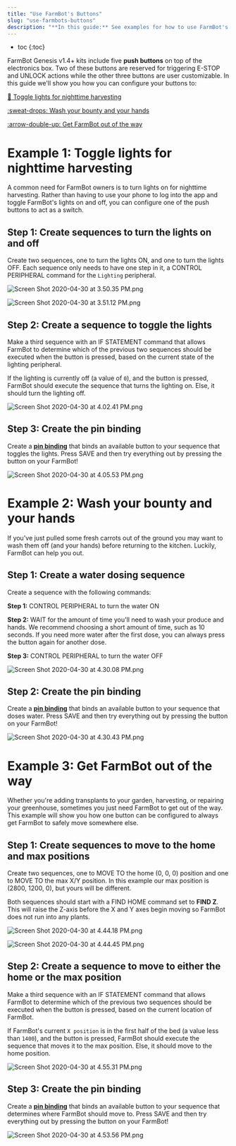 ```yaml
---
title: "Use FarmBot's Buttons"
slug: "use-farmbots-buttons"
description: "**In this guide:** See examples for how to use FarmBot's buttons"
---
```


* toc
{:toc}

FarmBot Genesis v1.4+ kits include five **push buttons** on top of the electronics box. Two of these buttons are reserved for triggering <span class="fb-button fb-red">E-STOP</span> and <span class="fb-button fb-yellow">UNLOCK</span> actions while the other three buttons are user customizable. In this guide we'll show you how you can configure your buttons to:

[:flashlight: Toggle lights for nighttime harvesting](#example-1-toggle-lights-for-nighttime-harvesting)

[:sweat-drops: Wash your bounty and your hands](#example-2-wash-your-bounty-and-your-hands)

[:arrow-double-up: Get FarmBot out of the way](#example-3-get-farmbot-out-of-the-way)

# Example 1: Toggle lights for nighttime harvesting

A common need for FarmBot owners is to turn lights on for nighttime harvesting. Rather than having to use your phone to log into the app and toggle FarmBot's lights on and off, you can configure one of the push buttons to act as a switch.

## Step 1: Create sequences to turn the lights on and off

Create two sequences, one to turn the lights ON, and one to turn the lights OFF. Each sequence only needs to have one step in it, a <span class="fb-step fb-write-pin">CONTROL PERIPHERAL</span> command for the `Lighting` peripheral.

![Screen Shot 2020-04-30 at 3.50.35 PM.png](_images/Screen_Shot_2020-04-30_at_3.50.35_PM.png)



![Screen Shot 2020-04-30 at 3.51.12 PM.png](_images/Screen_Shot_2020-04-30_at_3.51.12_PM.png)

## Step 2: Create a sequence to toggle the lights

Make a third sequence with an <span class="fb-step fb-if-statement">IF STATEMENT</span> command that allows FarmBot to determine which of the previous two sequences should be executed when the button is pressed, based on the current state of the lighting peripheral.

If the lighting is currently off (a value of `0`), and the button is pressed, FarmBot should execute the sequence that turns the lighting on. Else, it should turn the lighting off.

![Screen Shot 2020-04-30 at 4.02.41 PM.png](_images/Screen_Shot_2020-04-30_at_4.02.41_PM.png)

## Step 3: Create the pin binding

Create a **[pin binding](../../The-FarmBot-Web-App/settings/pin-bindings.md)** that binds an available button to your sequence that toggles the lights. Press <span class="fb-button fb-green">SAVE</span> and then try everything out by pressing the button on your FarmBot!

![Screen Shot 2020-04-30 at 4.05.53 PM.png](_images/Screen_Shot_2020-04-30_at_4.05.53_PM.png)

# Example 2: Wash your bounty and your hands

If you've just pulled some fresh carrots out of the ground you may want to wash them off (and your hands) before returning to the kitchen. Luckily, FarmBot can help you out.

## Step 1: Create a water dosing sequence

Create a sequence with the following commands:

**Step 1:** <span class="fb-step fb-write-pin">CONTROL PERIPHERAL</span> to turn the water ON

**Step 2:** <span class="fb-step fb-wait">WAIT</span> for the amount of time you'll need to wash your produce and hands. We recommend choosing a short amount of time, such as 10 seconds. If you need more water after the first dose, you can always press the button again for another dose.

**Step 3:** <span class="fb-step fb-write-pin">CONTROL PERIPHERAL</span> to turn the water OFF

![Screen Shot 2020-04-30 at 4.30.08 PM.png](_images/Screen_Shot_2020-04-30_at_4.30.08_PM.png)

## Step 2: Create the pin binding

Create a **[pin binding](../../The-FarmBot-Web-App/settings/pin-bindings.md)** that binds an available button to your sequence that doses water. Press <span class="fb-button fb-green">SAVE</span> and then try everything out by pressing the button on your FarmBot!

![Screen Shot 2020-04-30 at 4.30.43 PM.png](_images/Screen_Shot_2020-04-30_at_4.30.43_PM.png)

# Example 3: Get FarmBot out of the way

Whether you're adding transplants to your garden, harvesting, or repairing your greenhouse, sometimes you just need FarmBot to get out of the way. This example will show you how one button can be configured to always get FarmBot to safely move somewhere else.

## Step 1: Create sequences to move to the home and max positions

Create two sequences, one to <span class="fb-step fb-move-absolute">MOVE TO</span> the home (0, 0, 0) position and one to <span class="fb-step fb-move-absolute">MOVE TO</span> the max X/Y position. In this example our max position is (2800, 1200, 0), but yours will be different.

Both sequences should start with a <span class="fb-step fb-move-absolute">FIND HOME</span> command set to **FIND Z**. This will raise the Z-axis before the X and Y axes begin moving so FarmBot does not run into any plants.

![Screen Shot 2020-04-30 at 4.44.18 PM.png](_images/Screen_Shot_2020-04-30_at_4.44.18_PM.png)



![Screen Shot 2020-04-30 at 4.44.45 PM.png](_images/Screen_Shot_2020-04-30_at_4.44.45_PM.png)

## Step 2: Create a sequence to move to either the home or the max position

Make a third sequence with an <span class="fb-step fb-if-statement">IF STATEMENT</span> command that allows FarmBot to determine which of the previous two sequences should be executed when the button is pressed, based on the current location of FarmBot.

If FarmBot's current `X position` is in the first half of the bed (a value less than `1400`), and the button is pressed, FarmBot should execute the sequence that moves it to the max position. Else, it should move to the home position.

![Screen Shot 2020-04-30 at 4.55.31 PM.png](_images/Screen_Shot_2020-04-30_at_4.55.31_PM.png)

## Step 3: Create the pin binding

Create a **[pin binding](../../The-FarmBot-Web-App/settings/pin-bindings.md)** that binds an available button to your sequence that determines where FarmBot should move to. Press <span class="fb-button fb-green">SAVE</span> and then try everything out by pressing the button on your FarmBot!

![Screen Shot 2020-04-30 at 4.53.56 PM.png](_images/Screen_Shot_2020-04-30_at_4.53.56_PM.png)


